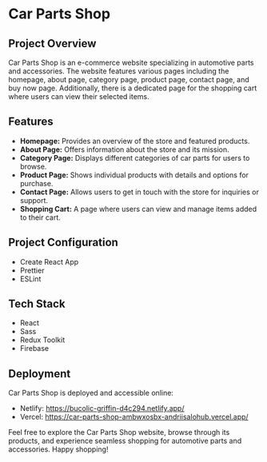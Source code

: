 # Car Parts Shop

## Project Overview

Car Parts Shop is an e-commerce website specializing in automotive parts and accessories. The website features various pages including the homepage, about page, category page, product page, contact page, and buy now page. Additionally, there is a dedicated page for the shopping cart where users can view their selected items.

## Features

- **Homepage:** Provides an overview of the store and featured products.
- **About Page:** Offers information about the store and its mission.
- **Category Page:** Displays different categories of car parts for users to browse.
- **Product Page:** Shows individual products with details and options for purchase.
- **Contact Page:** Allows users to get in touch with the store for inquiries or support.
- **Shopping Cart:** A page where users can view and manage items added to their cart.

## Project Configuration

- Create React App
- Prettier 
- ESLint

## Tech Stack

- React
- Sass
- Redux Toolkit 
- Firebase 


## Deployment

Car Parts Shop is deployed and accessible online:

- Netlify: https://bucolic-griffin-d4c294.netlify.app/
- Vercel: https://car-parts-shop-ambwxosbx-andriisalohub.vercel.app/

Feel free to explore the Car Parts Shop website, browse through its products, and experience seamless shopping for automotive parts and accessories. Happy shopping!
